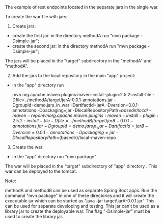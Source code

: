 The example of rest endpoints located in the separate jars in the single war.

To create the war file with jars:

1. Create jars:
- create the first jar: in the directory methodA run "mvn package -Dsimple-jar";
- create the second jar: in the directory methodA run "mvn package -Dsimple-jar";

The jars will be placed in the "target" subdirectory in the "methodA" and "methodA".


2. Add the jars to the local repository in the main "app" project:
- in the "app" directory run

	mvn org.apache.maven.plugins:maven-install-plugin:2.5.2:install-file -Dfile=../methodA/target/jarA-0.0.1-annotations.jar -DgroupId=demo.jars_in_war -DartifactId=jarA -Dversion=0.0.1-annotations -Dpackaging=jar -DlocalRepositoryPath=${basedir}/local-maven-repo 
	mvn org.apache.maven.plugins:maven-install-plugin:2.5.2:install-file -Dfile=../methodB/target/jarB-0.0.1-annotations.jar -DgroupId=demo.jars_in_war -DartifactId=jarB -Dversion=0.0.1-annotations -Dpackaging=jar -DlocalRepositoryPath=${basedir}/local-maven-repo 

3. Create the war:
- in the "app" directory run "mvn package"

The war will be placed in the "target" subdirectory of "app" directory . This war can be deployed to the tomcat.


Note: 

methodA and methodB can be used as separate Spring Boot apps.
Run the command "mvn package" in one of these directories and it will create the executable jar which can be started as "java -jar target\jarA-0.0.1.jar"
This can be used for separate developing and testing. This jar can't be used as a library jar to create the deployable war. The flag “-Dsimple-jar” must be used to create the library jar.

